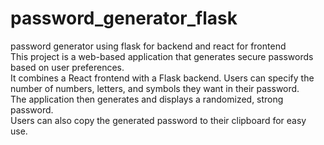 # password_generator_flask
password generator using flask for backend and react for frontend<br/>
This project is a web-based application that generates secure passwords based on user preferences. <br/>It combines a React frontend with a Flask backend. Users can specify the number of numbers, letters, and symbols they want in their password.<br/> The application then generates and displays a randomized, strong password. <br/>Users can also copy the generated password to their clipboard for easy use.
